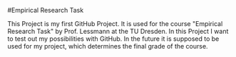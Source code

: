 #Empirical Research Task

This Project is my first GitHub Project. It is used for the  course "Empirical Research Task" by Prof. Lessmann at the TU Dresden.
In this Project I want to test out my possibilities with GitHub. In the future it is supposed to be used for my project, which determines the final grade of the course.
